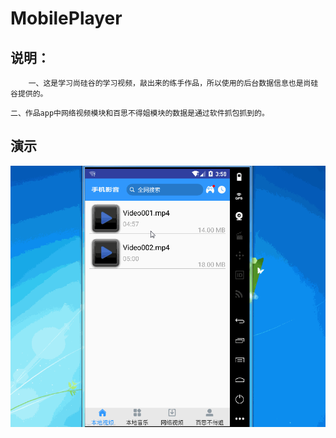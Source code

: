 # MobilePlayer
  ## 说明：
```
	一、这是学习尚硅谷的学习视频，敲出来的练手作品，所以使用的后台数据信息也是尚硅谷提供的。
```
	二、作品app中网络视频模块和百思不得姐模块的数据是通过软件抓包抓到的。

  ## 演示 


![](https://github.com/zhuchaochao/Images/raw/master/MobilePlayer/localVideo.gif)